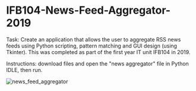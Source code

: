 # IFB104-News-Feed-Aggregator-2019

Task: Create an application that allows the user to aggregate RSS news feeds using Python scripting, pattern matching and GUI design (using Tkinter). 
This was completed as part of the first year IT unit IFB104 in 2019. 

Instructions: download files and open the "news aggregator" file in Python IDLE, then run.

![news_feed_aggregator](https://user-images.githubusercontent.com/62835985/123728764-31342000-d8d7-11eb-9e76-32f273156f59.png)
